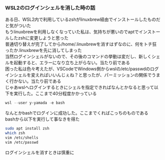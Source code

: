 ### WSL2のログインシェルを消した時の話
<!-- {ISSUEタイトル}.md になります -->
<!-- ISSUEラベル名に対応するディレクトリに格納されます -->
<!-- ISSUEタイトルに`###`を足して、descriptionの1行目に自動追記します -->
ある日、WSL2内で利用しているzshがlinuxbrew経由でインストールしたものだと気がついた  
もうlinuxbrewを利用しなくなっていた私は、気持ちが悪いのでaptでインストールしたzshに変更しようと思った  
普通切り替えが完了してから/home/.linuxbrewを消すはずなのに、何をトチ狂ったか.linuxbrewを先に消してしまった  
当然ログインシェルがないので、その後のコマンドの挙動は変だし、新しくシェルを起動すると、エラーになり立ち上がらない。当たり前である  
困った私は色々考えたが、VSCodeでWindows側からwslの/etc/passwdのログインシェルを変えればいいんじぇね？と思ったが、パーミッションの関係でうまく行かない。当たり前である  
じゃあwslへログインするときにシェルを指定できればなんとかなると思って以下を実行した。ここまで40分程度かかっている  

```powershell
wsl --user y-yamada -e bash
```

なんとかbashでログインに成功した。ここまでくればこっちのものである  
bashから以下を実行して事なきを得た  
```sh
sudo apt install zsh
which zsh
vim /etc/shells
vim /etc/passwd
```

ログインシェルを消すときは慎重に  
